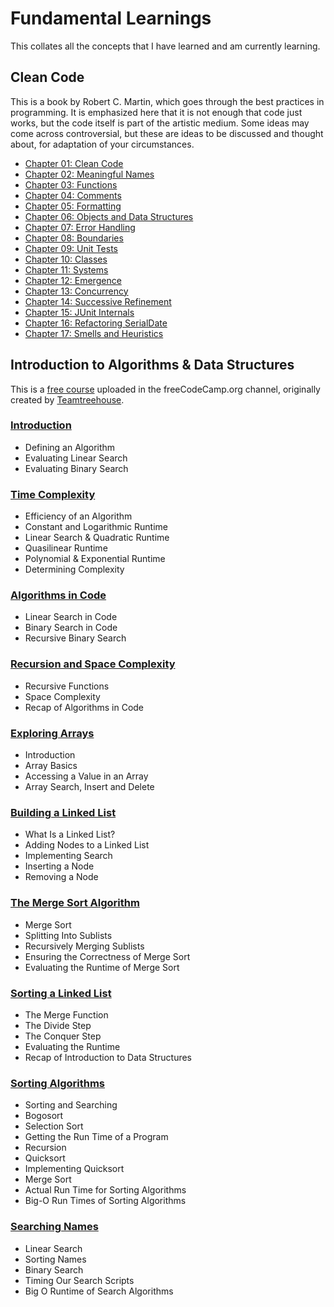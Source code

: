 # Fundamental Learnings

This collates all the concepts that I have learned and am currently learning.

## Clean Code

This is a book by Robert C. Martin, which goes through the best practices in programming. It is emphasized here that it is not enough that code just works, but the code itself is part of the artistic medium. Some ideas may come across controversial, but these are ideas to be discussed and thought about, for adaptation of your circumstances.

- [Chapter 01: Clean Code](https://github.com/CaitlinChiang/Fundamental-Learnings/blob/main/clean-code/chapter-01.md)
- [Chapter 02: Meaningful Names](https://github.com/CaitlinChiang/Fundamental-Learnings/blob/main/clean-code/chapter-02.md)
- [Chapter 03: Functions](https://github.com/CaitlinChiang/Fundamental-Learnings/blob/main/clean-code/chapter-03.md)
- [Chapter 04: Comments](https://github.com/CaitlinChiang/Fundamental-Learnings/blob/main/clean-code/chapter-04.md)
- [Chapter 05: Formatting](https://github.com/CaitlinChiang/Fundamental-Learnings/blob/main/clean-code/chapter-05.md)
- [Chapter 06: Objects and Data Structures](https://github.com/CaitlinChiang/Fundamental-Learnings/blob/main/clean-code/chapter-06.md)
- [Chapter 07: Error Handling](https://github.com/CaitlinChiang/Fundamental-Learnings/blob/main/clean-code/chapter-07.md)
- [Chapter 08: Boundaries](https://github.com/CaitlinChiang/Fundamental-Learnings/blob/main/clean-code/chapter-08.md)
- [Chapter 09: Unit Tests](https://github.com/CaitlinChiang/Fundamental-Learnings/blob/main/clean-code/chapter-09.md)
- [Chapter 10: Classes]()
- [Chapter 11: Systems]()
- [Chapter 12: Emergence]()
- [Chapter 13: Concurrency]()
- [Chapter 14: Successive Refinement]()
- [Chapter 15: JUnit Internals]()
- [Chapter 16: Refactoring SerialDate]()
- [Chapter 17: Smells and Heuristics]()


## Introduction to Algorithms & Data Structures

This is a [free course](https://www.youtube.com/watch?v=8hly31xKli0) uploaded in the freeCodeCamp.org channel, originally created by [Teamtreehouse](https://teamtreehouse.com/). 

### [Introduction](https://github.com/CaitlinChiang/Fundamental-Learnings/blob/main/algorithms-and-data_structures/introduction.md)
- Defining an Algorithm
- Evaluating Linear Search
- Evaluating Binary Search

### [Time Complexity](https://github.com/CaitlinChiang/Fundamental-Learnings/blob/main/algorithms-and-data_structures/time-complexity.md)
- Efficiency of an Algorithm
- Constant and Logarithmic Runtime
- Linear Search & Quadratic Runtime
- Quasilinear Runtime
- Polynomial & Exponential Runtime
- Determining Complexity

### [Algorithms in Code](https://github.com/CaitlinChiang/Fundamental-Learnings/blob/main/algorithms-and-data_structures/algorithms-in-code.md)
- Linear Search in Code
- Binary Search in Code
- Recursive Binary Search

### [Recursion and Space Complexity](https://github.com/CaitlinChiang/Fundamental-Learnings/blob/main/algorithms-and-data_structures/recursion-and-space-complexity.md)
- Recursive Functions
- Space Complexity
- Recap of Algorithms in Code

### [Exploring Arrays](https://github.com/CaitlinChiang/Fundamental-Learnings/blob/main/algorithms-and-data_structures/exploring-arrays.md)
- Introduction
- Array Basics
- Accessing a Value in an Array
- Array Search, Insert and Delete

### [Building a Linked List](https://github.com/CaitlinChiang/Fundamental-Learnings/blob/main/algorithms-and-data_structures/building-a-linked-list.md)
- What Is a Linked List?
- Adding Nodes to a Linked List
- Implementing Search
- Inserting a Node
- Removing a Node

### [The Merge Sort Algorithm](https://github.com/CaitlinChiang/Fundamental-Learnings/blob/main/algorithms-and-data_structures/the-merge-sort-algorithm.md)
- Merge Sort
- Splitting Into Sublists
- Recursively Merging Sublists
- Ensuring the Correctness of Merge Sort
- Evaluating the Runtime of Merge Sort

### [Sorting a Linked List](https://github.com/CaitlinChiang/Fundamental-Learnings/blob/main/algorithms-and-data_structures/sorting-a-linked-list.md)
- The Merge Function
- The Divide Step
- The Conquer Step
- Evaluating the Runtime
- Recap of Introduction to Data Structures

### [Sorting Algorithms](https://github.com/CaitlinChiang/Fundamental-Learnings/blob/main/algorithms-and-data_structures/sorting-algorithms.md)
- Sorting and Searching
- Bogosort
- Selection Sort
- Getting the Run Time of a Program
- Recursion
- Quicksort
- Implementing Quicksort
- Merge Sort
- Actual Run Time for Sorting Algorithms
- Big-O Run Times of Sorting Algorithms

### [Searching Names](https://github.com/CaitlinChiang/Fundamental-Learnings/blob/main/algorithms-and-data_structures/searching-names.md)
- Linear Search
- Sorting Names
- Binary Search
- Timing Our Search Scripts
- Big O Runtime of Search Algorithms
